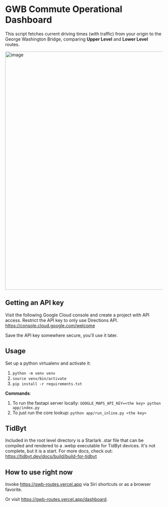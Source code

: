 # GWB Commute Operational Dashboard

This script fetches current driving times (with traffic) from your origin to the George Washington Bridge, comparing **Upper Level** and **Lower Level** routes.

<img width="865" height="760" alt="image" src="https://github.com/user-attachments/assets/daf4c757-cb6a-4e89-bb90-3ed577b1e553" />

## Getting an API key

Visit the following Google Cloud console and create a project with API access. Restrict the API key to only use Directions API.
https://console.cloud.google.com/welcome

Save the API key somewhere secure, you'll use it later.

## Usage

Set up a python virtualenv and activate it:

1. `python -m venv venv`
2. `source venv/bin/activate`
3. `pip install -r requirements.txt`

**Commands**:

1. To run the fastapi server locally: `GOOGLE_MAPS_API_KEY=<the key> python app/index.py`
2. To just run the core lookup: `python app/run_inline.py <the key>`

## TidByt

Included in the root level directory is a Starlark .star file that can be compiled and rendered to a .webp executable for TidByt devices.
It's not complete, but it is a start. For more docs, check out: https://tidbyt.dev/docs/build/build-for-tidbyt

## How to use right now

Invoke https://gwb-routes.vercel.app via Siri shortcuts or as a browser favorite.

Or visit https://gwb-routes.vercel.app/dashboard.
